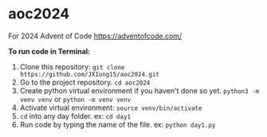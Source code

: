 # aoc2024
For 2024 Advent of Code
https://adventofcode.com/

**To run code in Terminal:**

1. Clone this repository: `git clone https://github.com/JXIong15/aoc2024.git`
2. Go to the project repository. `cd aoc2024`
3. Create python virtual environment if you haven't done so yet. `python3 -m venv venv` or `python -m venv venv`
4. Activate virtual environment: `source venv/bin/activate `
5. `cd` into any day folder. ex: `cd day1`
6. Run code by typing the name of the file. ex: `python day1.py `

